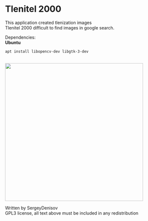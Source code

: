Tlenitel 2000
==================================

This application created tlenization images<br>
Tlenitel 2000 difficult to find images in google search.

Dependencies:<br>
<b>Ubuntu</b>
````
apt install libopencv-dev libgtk-3-dev
````
<br>
<img width="450" src="http://s018.radikal.ru/i509/1507/ca/bf845b029766.png" />

Written by SergeyDenisov<br>
GPL3 license, all text above must be included in any redistribution
